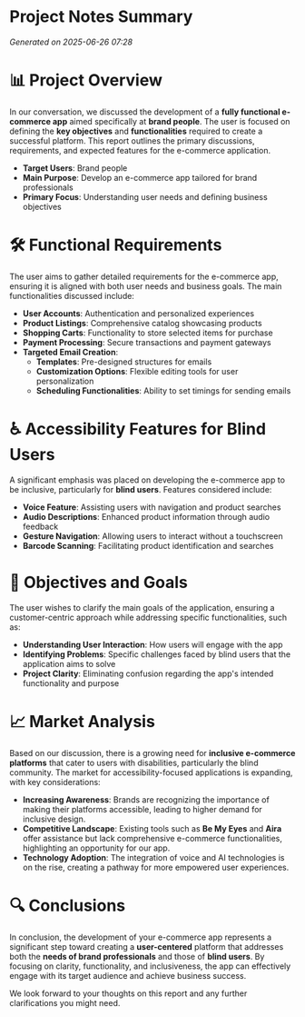 # Project Notes Summary

*Generated on 2025-06-26 07:28*

# 📊 **Project Overview**

In our conversation, we discussed the development of a **fully functional e-commerce app** aimed specifically at **brand people**. The user is focused on defining the **key objectives** and **functionalities** required to create a successful platform. This report outlines the primary discussions, requirements, and expected features for the e-commerce application.

- **Target Users**: Brand people
- **Main Purpose**: Develop an e-commerce app tailored for brand professionals
- **Primary Focus**: Understanding user needs and defining business objectives

# 🛠️ **Functional Requirements**

The user aims to gather detailed requirements for the e-commerce app, ensuring it is aligned with both user needs and business goals. The main functionalities discussed include:

- **User Accounts**: Authentication and personalized experiences
- **Product Listings**: Comprehensive catalog showcasing products
- **Shopping Carts**: Functionality to store selected items for purchase
- **Payment Processing**: Secure transactions and payment gateways
- **Targeted Email Creation**:
  - **Templates**: Pre-designed structures for emails
  - **Customization Options**: Flexible editing tools for user personalization
  - **Scheduling Functionalities**: Ability to set timings for sending emails

# ♿ **Accessibility Features for Blind Users**

A significant emphasis was placed on developing the e-commerce app to be inclusive, particularly for **blind users**. Features considered include:

- **Voice Feature**: Assisting users with navigation and product searches
- **Audio Descriptions**: Enhanced product information through audio feedback
- **Gesture Navigation**: Allowing users to interact without a touchscreen
- **Barcode Scanning**: Facilitating product identification and searches

# 🎯 **Objectives and Goals**

The user wishes to clarify the main goals of the application, ensuring a customer-centric approach while addressing specific functionalities, such as:

- **Understanding User Interaction**: How users will engage with the app
- **Identifying Problems**: Specific challenges faced by blind users that the application aims to solve
- **Project Clarity**: Eliminating confusion regarding the app's intended functionality and purpose

# 📈 **Market Analysis**

Based on our discussion, there is a growing need for **inclusive e-commerce platforms** that cater to users with disabilities, particularly the blind community. The market for accessibility-focused applications is expanding, with key considerations:

- **Increasing Awareness**: Brands are recognizing the importance of making their platforms accessible, leading to higher demand for inclusive design.
- **Competitive Landscape**: Existing tools such as **Be My Eyes** and **Aira** offer assistance but lack comprehensive e-commerce functionalities, highlighting an opportunity for our app.
- **Technology Adoption**: The integration of voice and AI technologies is on the rise, creating a pathway for more empowered user experiences.

# 🔍 **Conclusions**

In conclusion, the development of your e-commerce app represents a significant step toward creating a **user-centered** platform that addresses both the **needs of brand professionals** and those of **blind users**. By focusing on clarity, functionality, and inclusiveness, the app can effectively engage with its target audience and achieve business success. 

We look forward to your thoughts on this report and any further clarifications you might need.